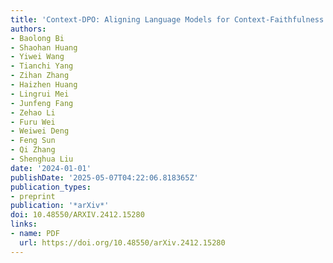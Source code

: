 ```yaml
---
title: 'Context-DPO: Aligning Language Models for Context-Faithfulness'
authors:
- Baolong Bi
- Shaohan Huang
- Yiwei Wang
- Tianchi Yang
- Zihan Zhang
- Haizhen Huang
- Lingrui Mei
- Junfeng Fang
- Zehao Li
- Furu Wei
- Weiwei Deng
- Feng Sun
- Qi Zhang
- Shenghua Liu
date: '2024-01-01'
publishDate: '2025-05-07T04:22:06.818365Z'
publication_types:
- preprint
publication: '*arXiv*'
doi: 10.48550/ARXIV.2412.15280
links:
- name: PDF
  url: https://doi.org/10.48550/arXiv.2412.15280
---
```

